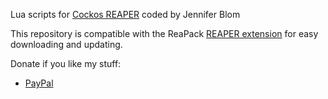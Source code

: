 Lua scripts for [Cockos REAPER](http://reaper.fm) coded by Jennifer Blom

This repository is compatible with the ReaPack [REAPER extension](http://reapack.com/) for easy downloading and updating. 

Donate if you like my stuff:
- [PayPal](http://paypal.me/jenblomvo)